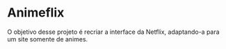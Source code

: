 # Animeflix

O objetivo desse projeto é recriar a interface da Netflix, adaptando-a para um site somente de animes.